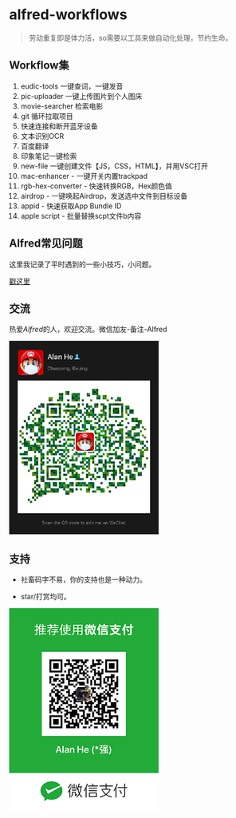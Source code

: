 # alfred-workflows
>劳动重复即是体力活，so需要以工具来做自动化处理，节约生命。

## Workflow集
1. eudic-tools 一键查词，一键发音
2. pic-uploader  一键上传图片到个人图床
3. movie-searcher 检索电影
4. git 循环拉取项目
5. 快速连接和断开蓝牙设备
6. 文本识别OCR
7. 百度翻译
8. 印象笔记一键检索
9. new-file 一键创建文件【JS，CSS，HTML】，并用VSC打开
10. mac-enhancer - 一键开关内置trackpad
11. rgb-hex-converter - 快速转换RGB，Hex颜色值
12. airdrop - 一键唤起Airdrop，发送选中文件到目标设备
13. appid - 快速获取App Bundle ID
14. apple script - 批量替换scpt文件b内容

## Alfred常见问题

这里我记录了平时遇到的一些小技巧，小问题。

[戳这里](https://github.com/alanhg/others-note/issues?q=is%3Aissue+is%3Aopen+label%3AAlfred)

## 交流

热爱*Alfred*的人，欢迎交流。微信加友-备注-Alfred

![](./webchat.png)

## 支持

- 社畜码字不易，你的支持也是一种动力。

- star/打赏均可。

![](./award.png)
